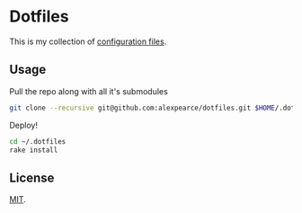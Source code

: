 Dotfiles
========

This is my collection of [configuration files](http://dotfiles.github.io/).

Usage
-----

Pull the repo along with all it's submodules

```bash
git clone --recursive git@github.com:alexpearce/dotfiles.git $HOME/.dotfiles
```

Deploy!

```bash
cd ~/.dotfiles
rake install
```

License
-------

[MIT](http://opensource.org/licenses/MIT).

